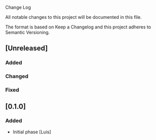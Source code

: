 Change Log

All notable changes to this project will be documented in this file.

The format is based on Keep a Changelog and this project adheres to Semantic Versioning.

## [Unreleased] 
### Added
### Changed
### Fixed

## [0.1.0]
### Added
- Initial phase [Luis]
